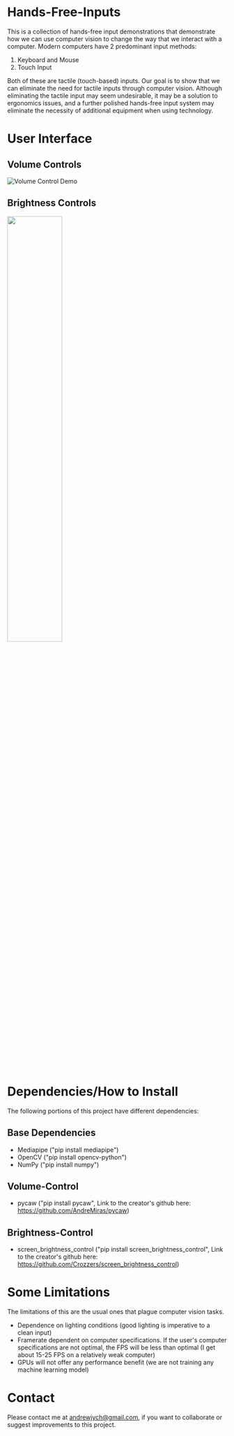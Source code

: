 # Hands-Free-Inputs

This is a collection of hands-free input demonstrations that demonstrate how we can use computer vision to change the way that we interact with a computer. Modern computers have 2 predominant input methods:

1) Keyboard and Mouse
2) Touch Input

Both of these are tactile (touch-based) inputs. Our goal is to show that we can eliminate the need for tactile inputs through computer vision. Although eliminating the tactile input may seem undesirable, it may be a solution to ergonomics issues, and a further polished hands-free input system may eliminate the necessity of additional equipment when using technology.

# User Interface

## Volume Controls

![Volume Control Demo](https://github.com/GitHubOfAndrew/Hands-Free-Controls/blob/main/Animation_volume_test4.gif)

## Brightness Controls
<img src="https://user-images.githubusercontent.com/85316690/154621660-5d5d4d53-a4e4-4dc4-a600-c47f22c6d70d.png" width=50% height=50%>

# Dependencies/How to Install

The following portions of this project have different dependencies:

## Base Dependencies

- Mediapipe ("pip install mediapipe")
- OpenCV ("pip install opencv-python")
- NumPy ("pip install numpy")

## Volume-Control

- pycaw ("pip install pycaw", Link to the creator's github here: https://github.com/AndreMiras/pycaw)

## Brightness-Control

- screen_brightness_control ("pip install screen_brightness_control", Link to the creator's github here: https://github.com/Crozzers/screen_brightness_control)

# Some Limitations

The limitations of this are the usual ones that plague computer vision tasks.

- Dependence on lighting conditions (good lighting is imperative to a clean input)
- Framerate dependent on computer specifications. If the user's computer specifications are not optimal, the FPS will be less than optimal (I get about 15-25 FPS on a relatively weak computer)
- GPUs will not offer any performance benefit (we are not training any machine learning model)

# Contact

Please contact me at andrewjych@gmail.com, if you want to collaborate or suggest improvements to this project. 
